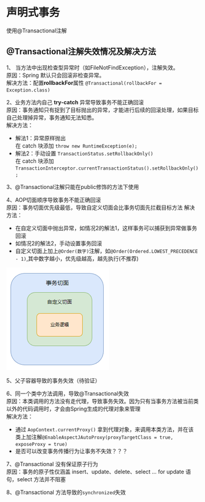 # 声明式事务
使用@Transactional注解

## @Transactional注解失效情况及解决方法
1、 当方法中出现检查型异常时（如FileNotFindException），注解失效。  
原因：Spring 默认只会回滚非检查异常。  
解决方法：配置**rollbackFor**属性
`@Transactional(rollbackFor = Exception.class)`

2、业务方法内自己 **try-catch** 异常导致事务不能正确回滚  
原因：事务通知只有捉到了目标抛出的异常，才能进行后续的回滚处理，如果目标自己处理掉异常，事务通知无法知悉。  
解决方法： 
- 解法1：异常原样抛出  
在 catch 块添加 `throw new RuntimeException(e);`
- 解法2：手动设置 `TransactionStatus.setRollbackOnly()`  
在 catch 块添加 `TransactionInterceptor.currentTransactionStatus().setRollbackOnly();`

3、@Transactional注解只能在public修饰的方法下使用  

4、AOP切面顺序导致事务不能正确回滚  
原因：事务切面优先级最低，导致自定义切面会比事务切面先拦截目标方法
解决方法：
- 在自定义切面中抛出异常，如情况2的解法1，这样事务可以捕获到异常做事务回滚
- 如情况2的解法2，手动设置事务回滚  
- 自定义切面上加上`@Order(数字)`注解，如`@Order(Ordered.LOWEST_PRECEDENCE - 1)`,其中数字越小，优先级越高，越先执行(不推荐)

![img.png](img.png)  

5、父子容器导致的事务失效（待验证）

6、同一个类中方法调用，导致@Transactional失效  
原因：本类调用的方法没有走代理，导致事务失效。因为只有当事务方法被当前类以外的代码调用时，才会由Spring生成的代理对象来管理  
解决方法：
- 通过 `AopContext.currentProxy()` 拿到代理对象，来调用本类方法，并在该类上加注解`@EnableAspectJAutoProxy(proxyTargetClass = true, exposeProxy = true)`
- 是否可以改变事务传播行为让事务不失效？？？

7、@Transactional 没有保证原子行为  
原因：事务的原子性仅涵盖 insert、update、delete、select … for update 语句，select 方法并不阻塞

8、@Transactional 方法导致的`synchronized`失效